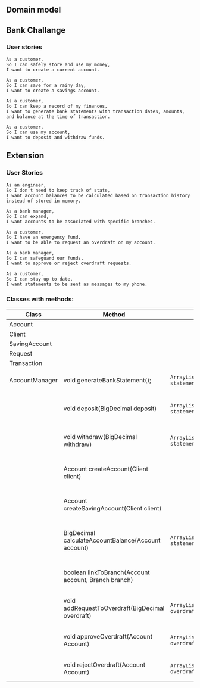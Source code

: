 ## Domain model

## Bank Challange

### User stories

```
As a customer,
So I can safely store and use my money,
I want to create a current account.

As a customer,
So I can save for a rainy day,
I want to create a savings account.

As a customer,
So I can keep a record of my finances,
I want to generate bank statements with transaction dates, amounts, and balance at the time of transaction.

As a customer,
So I can use my account,
I want to deposit and withdraw funds.
```


## Extension

### User Stories


```
As an engineer,
So I don't need to keep track of state,
I want account balances to be calculated based on transaction history instead of stored in memory.

As a bank manager,
So I can expand,
I want accounts to be associated with specific branches.

As a customer,
So I have an emergency fund,
I want to be able to request an overdraft on my account.

As a bank manager,
So I can safeguard our funds,
I want to approve or reject overdraft requests.

As a customer,
So I can stay up to date,
I want statements to be sent as messages to my phone.
```



### Classes with methods:


| Class          | Method                                               | Field                                   | Outcome                                                |
|----------------|------------------------------------------------------|-----------------------------------------|--------------------------------------------------------|
| Account        |                                                      |                                         |                                                        |
| Client         |                                                      |                                         |                                                        |
| SavingAccount  |                                                      |                                         |                                                        |
| Request        |                                                      |                                         |                                                        |
| Transaction    |                                                      |                                         |                                                        |
| AccountManager | void generateBankStatement();                        | `ArrayList<Transaction> statements `    | It will print bank statement                           |
|                | void deposit(BigDecimal deposit)                     | `ArrayList<Transaction> statements `    | It will add money to account balance                   |
|                | void withdraw(BigDecimal withdraw)                   | `ArrayList<Transaction> statements `    | It subtract money from account balance                 |
|                | Account createAccount(Client client)                 |                                         | It will return new account for Client                  |
|                | Account createSavingAccount(Client client)           |                                         | It will return new saving account for Client           |
|                | BigDecimal calculateAccountBalance(Account account)  | `ArrayList<Transaction> statements `    | It Will return account balance depends on transactions |
|                | boolean linkToBranch(Account account, Branch branch) |                                         | It will add account to selected branch                 |
|                | void addRequestToOverdraft(BigDecimal overdraft)     | `ArrayList<Request> overdraftRequests ` | it will add new overdraft request                      |
|                | void  approveOverdraft(Account Account)              | `ArrayList<Request> overdraftRequests ` | it will accept overdraft request                       |
|                | void  rejectOverdraft(Account Account)               | `ArrayList<Request> overdraftRequests ` | it will reject overdraft request                       |








